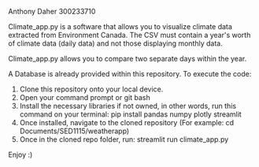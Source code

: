 Anthony Daher 300233710

Climate_app.py is a software that allows you to visualize climate data extracted from Environment Canada. The CSV must contain a year's worth of climate data (daily data) and not those displaying monthly data.

Climate_app.py allows you to compare two separate days within the year. 

A Database is already provided within this repository. To execute the code:

1. Clone this repository onto your local device.
2. Open your command prompt or git bash
3. Install the necessary libraries if not owned, in other words, run this command on your terminal: pip install pandas numpy plotly streamlit
4. Once installed, navigate to the cloned repository (For example: cd Documents/SED1115/weatherapp)
5. Once in the cloned repo folder, run: streamlit run climate_app.py

Enjoy :)
